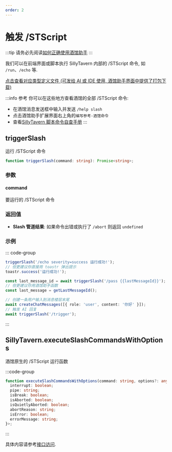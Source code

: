 ```yaml
---
order: 2
---
```


# 触发 /STScript

:::tip
请务必先阅读[如何正确使用酒馆助手](/guide/基本用法/如何正确使用酒馆助手.md)
:::

我们可以在前端界面或脚本执行 SillyTavern 内部的 /STScript 命令, 如 `/run`、`/echo` 等.

[点击查看对应类型定义文件 (可发给 AI 或 IDE 使用, 酒馆助手界面中提供了打包下载)](https://github.com/N0VI028/JS-Slash-Runner/blob/main/%40types/function/slash.d.ts)

<CustomTOC />

:::info 参考
你可以在这些地方查看酒馆的全部 /STScript 命令:

- 在酒馆消息发送框中输入并发送 `/help slash`
- 点击酒馆助手扩展界面右上角的`编写参考-酒馆命令`
- 查看[SillyTavern 脚本命令自查手册](https://rentry.org/sillytavern-script-book)
:::

## triggerSlash

运行 /STScript 命令

```ts
function triggerSlash(command: string): Promise<string>;
```

### 参数

#### command

要运行的 /STScript 命令

### 返回值

- **Slash 管道结果**: 如果命令出错或执行了 `/abort` 则返回 `undefined`

### 示例

::: code-group

```ts [在酒馆界面弹出提示语 '运行成功!']
triggerSlash('/echo severity=success 运行成功!');
// 但更建议你直接用 toastr 弹出提示
toastr.success('运行成功!');
```

```ts [获取当前聊天消息最后一条消息对应的 id]
const last_message_id = await triggerSlash('/pass {{lastMessageId}}');
// 但更建议你用酒馆助手函数
const last_message = getLastMessageId();
```

```ts [新增用户输入并请求生成]
// 创建一条用户输入到消息楼层末尾
await createChatMessages([{ role: 'user', content: '你好' }]);
// 触发 AI 回复
await triggerSlash('/trigger');
```

:::

## SillyTavern.executeSlashCommandsWithOptions

酒馆原生的 /STScript 运行函数

:::code-group

```ts [executeSlashCommandsWithOptions]
function executeSlashCommandsWithOptions(command: string, options?: any): Promise<{
  interrupt: boolean;
  pipe: string;
  isBreak: boolean;
  isAborted: boolean;
  isQuietlyAborted: boolean;
  abortReason: string;
  isError: boolean;
  errorMessage: string;
}>;
```

:::

具体内容请参考[接口访问](/guide/功能详情/接口访问.md).
